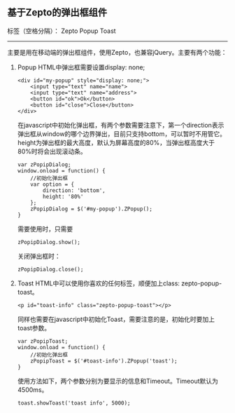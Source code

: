 ## 基于Zepto的弹出框组件 

标签（空格分隔）： Zepto Popup Toast

---
主要是用在移动端的弹出框组件，使用Zepto，也兼容jQuery。主要有两个功能：

 1. Popup
    HTML中弹出框需要设置display: none;

    ```
    <div id="my-popup" style="display: none;">
        <input type="text" name="name">
        <input type="text" name="address">
        <button id="ok">Ok</button>
        <button id="close">Close</button>
    </div>
    ```
    
    在javascript中初始化弹出框，有两个参数需要注意下，第一个direction表示弹出框从window的哪个边界弹出，目前只支持bottom，可以暂时不用管它。height为弹出框的最大高度，默认为屏幕高度的80%，当弹出框高度大于80%时将会出现滚动条。
    ```
    var zPopipDialog;
    window.onload = function() {
        //初始化弹出框
        var option = {
            direction: 'bottom',
            height: '80%'
        };
        zPopipDialog = $('#my-popup').ZPopup();
    }
    ```
    
    需要使用时，只需要
    ```
    zPopipDialog.show();
    ```
    
    关闭弹出框时：
    ```
    zPopipDialog.close();
    ```
 2. Toast
    HTML中可以使用你喜欢的任何标签，顺便加上class: zepto-popup-toast。

    ```
    <p id="toast-info" class="zepto-popup-toast"></p>
    ```
    
    同样也需要在javascript中初始化Toast，需要注意的是，初始化时要加上toast参数。
    ```
    var zPopipToast;
    window.onload = function() {
        //初始化弹出框
        zPopipToast = $('#toast-info').ZPopup('toast');
    }
    ```
    
    使用方法如下，两个参数分别为要显示的信息和Timeout。Timeout默认为4500ms。
    ```
    toast.showToast('toast info', 5000);
    ```

